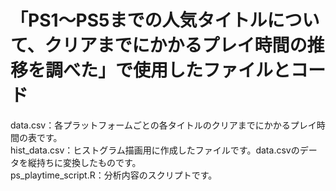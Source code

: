# 「PS1～PS5までの人気タイトルについて、クリアまでにかかるプレイ時間の推移を調べた」で使用したファイルとコード  
data.csv：各プラットフォームごとの各タイトルのクリアまでにかかるプレイ時間の表です。  
hist_data.csv：ヒストグラム描画用に作成したファイルです。data.csvのデータを縦持ちに変換したものです。  
ps_playtime_script.R：分析内容のスクリプトです。
